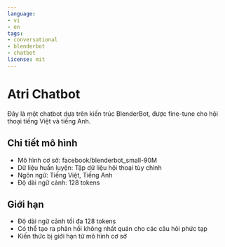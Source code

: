 ```yaml
---
language:
- vi
- en
tags:
- conversational
- blenderbot
- chatbot
license: mit
---
```


# Atri Chatbot

Đây là một chatbot dựa trên kiến trúc BlenderBot, được fine-tune cho hội thoại tiếng Việt và tiếng Anh.

## Chi tiết mô hình

- Mô hình cơ sở: facebook/blenderbot_small-90M
- Dữ liệu huấn luyện: Tập dữ liệu hội thoại tùy chỉnh
- Ngôn ngữ: Tiếng Việt, Tiếng Anh
- Độ dài ngữ cảnh: 128 tokens


## Giới hạn

- Độ dài ngữ cảnh tối đa 128 tokens
- Có thể tạo ra phản hồi không nhất quán cho các câu hỏi phức tạp
- Kiến thức bị giới hạn từ mô hình cơ sở
